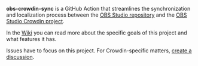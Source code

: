 **obs-crowdin-sync** is a GitHub Action that streamlines the synchronization and localization process between the [OBS Studio repository](https://github.com/obsproject/obs-studio) and the [OBS Studio Crowdin project](https://crowdin.com/project/obs-studio).

In the [Wiki](https://github.com/obsproject/obs-crowdin-sync/wiki) you can read more about the specific goals of this project and what features it has.

Issues have to focus on this project. For Crowdin-specific matters, [create a discussion](https://crowdin.com/project/obs-studio/discussions).
